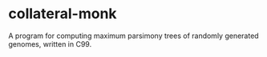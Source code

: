 collateral-monk
===============

A program for computing maximum parsimony trees of randomly generated genomes, written in C99.
